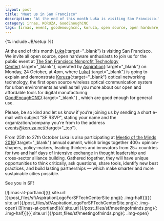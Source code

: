 ```yaml
---
layout: post
title: "Meet us in San Francisco"
description: "At the end of this month Luka is visiting San Francisco."
category: irnas, KORUZA, GoodEnoughCNC
tags: [irnas, event, goodenoughcnc, koruza, open source, open hardware, public talk, San Francisco]
---
```

{% include JB/setup %}


At the end of this month [Luka](https://twitter.com/slomusti){:target="_blank"} is visiting San Francisco. We invite all open source, open hardware enthusiasts to join us for the public event at [The San Francisco Nonprofit Technology Center](http://sftechcenter.org/koruza-project-visits-san-francisco/){:target="_blank"}, operated by [Aspiration](https://aspirationtech.org){:target="_blank"} on Monday, 24 October, at 4pm, where [Luka](https://twitter.com/slomusti){:target="_blank"} is going to explain and demonstrate [Koruza](http://new.koruza.net/){:target="_blank"} optical networking technology, the first open source wireless optical communication system for urban environments as well as tell you more about our open and affordable tools for digital manufacturing [GoodEnoughCNC](http://goodenoughcnc.eu/){:target="_blank"} , which are good enough for general use.

Please, be so kind and let us know if you’re joining us by sending a short e-mail with subject "SF RSVP", stating your name and the organization/company you're from to the address [events@koruza.net](events@koruza.net){:target="_top"}.

From 25th to 27th October Luka is also participating at [Meetig of the Minds 2016](http://cityminded.org/events/motm2016){:target="_blank"} annual summit, which brings together 400+ opinion-shapers, policy-makers, leading thinkers and innovators from 25+ countries for two and half days of intensive exchange in thought leadership and cross-sector alliance building. Gathered together, they will have unique opportunities to think critically, ask questions, share tools, identify new best practices, and build lasting partnerships — which make smarter and more sustainable cities possible. 

See you in SF!

[![irnas-at-portland]({{ site.url }}/post_files/sf/AspirationLogoForSFTechCenterSite.png){: .img-half}]({{ site.url }}/post_files/sf/AspirationLogoForSFTechCenterSite.png){: .img-open}
[![irnas-at-portland]({{ site.url }}/post_files/sf/meetingofminds.png){: .img-half}]({{ site.url }}/post_files/sf/meetingofminds.png){: .img-open}

